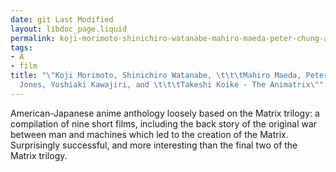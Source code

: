 ```yaml
---
date: git Last Modified
layout: libdoc_page.liquid
permalink: koji-morimoto-shinichiro-watanabe-mahiro-maeda-peter-chung-andy-jones-yoshiaki-kawajiri-and-takeshi-koike/index.html
tags:
- A
- film
title: "\"Koji Morimoto, Shinichiro Watanabe, \t\t\tMahiro Maeda, Peter Chung, Andy
  Jones, Yoshiaki Kawajiri, and \t\t\tTakeshi Koike - The Animatrix\""
---
```


American-Japanese anime anthology loosely based on the  Matrix trilogy: a compilation of nine short films, including the back story  of the original war between man and machines which led to the creation of the  Matrix. Surprisingly successful, and more interesting than the final two of the Matrix trilogy.